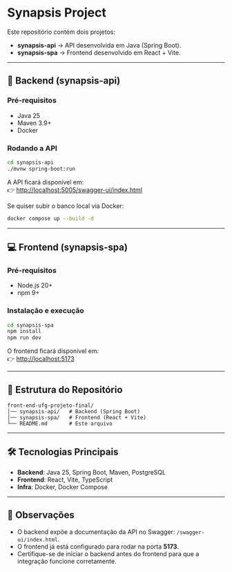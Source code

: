 # Synapsis Project

Este repositório contém dois projetos:

- **synapsis-api** → API desenvolvida em Java (Spring Boot).
- **synapsis-spa** → Frontend desenvolvido em React + Vite.

---

## 🚀 Backend (synapsis-api)

### Pré-requisitos

- Java 25
- Maven 3.9+
- Docker

### Rodando a API

```bash
cd synapsis-api
./mvnw spring-boot:run
```

A API ficará disponível em:  
👉 [http://localhost:5005/swagger-ui/index.html](http://localhost:5005/swagger-ui/index.html)

Se quiser subir o banco local via Docker:

```bash
docker compose up --build -d
```

---

## 💻 Frontend (synapsis-spa)

### Pré-requisitos

- Node.js 20+
- npm 9+

### Instalação e execução

```bash
cd synapsis-spa
npm install
npm run dev
```

O frontend ficará disponível em:  
👉 [http://localhost:5173](http://localhost:5173)

---

## 📂 Estrutura do Repositório

```
front-end-ufg-projeto-final/
│── synapsis-api/   # Backend (Spring Boot)
│── synapsis-spa/   # Frontend (React + Vite)
└── README.md       # Este arquivo
```

---

## 🛠 Tecnologias Principais

- **Backend**: Java 25, Spring Boot, Maven, PostgreSQL
- **Frontend**: React, Vite, TypeScript
- **Infra**: Docker, Docker Compose

---

## 📌 Observações

- O backend expõe a documentação da API no Swagger: `/swagger-ui/index.html`.
- O frontend já está configurado para rodar na porta **5173**.
- Certifique-se de iniciar o backend antes do frontend para que a integração funcione corretamente.
